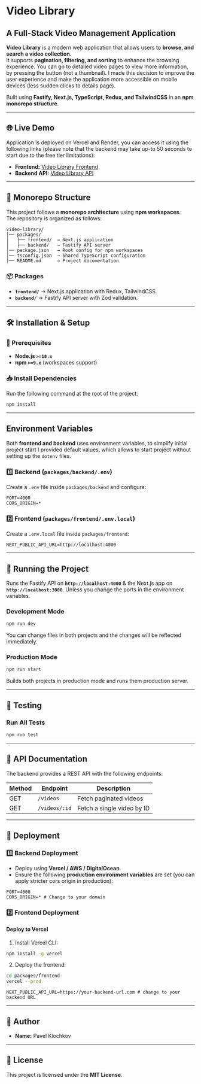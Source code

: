 # Video Library

## A Full-Stack Video Management Application

**Video Library** is a modern web application that allows users to **browse, and search a video collection**.  
It supports **pagination, filtering, and sorting** to enhance the browsing experience. You can go to detailed video pages to view more information, by pressing the button (not a thumbnail). I made this decision to improve the user experience and make the application more accessible on mobile devices (less sudden clicks to details page).

Built using **Fastify, Next.js, TypeScript, Redux, and TailwindCSS** in an **npm monorepo structure**.

---

## 🌐 Live Demo

Application is deployed on Vercel and Render, you can access it using the following links (please note that the backend may take up-to 50 seconds to start due to the free tier limitations):

- **Frontend:** [Video Library Frontend](https://veedeo-library.vercel.app/)
- **Backend API:** [Video Library API](https://veedeo-library-api.onrender.com/)

---

## 📂 Monorepo Structure
This project follows a **monorepo architecture** using **npm workspaces**.  
The repository is organized as follows:

```
video-library/
│── packages/
│   ├── frontend/  → Next.js application
│   ├── backend/   → Fastify API server
│── package.json   → Root config for npm workspaces
│── tsconfig.json  → Shared TypeScript configuration
│── README.md      → Project documentation
```

### 📦 Packages
- **`frontend/`** → Next.js application with Redux, TailwindCSS.
- **`backend/`** → Fastify API server with Zod validation.

---

## 🛠 Installation & Setup
### 🔧 Prerequisites
- **Node.js `>=18.x`**
- **npm `>=9.x`** (workspaces support)

### 📥 Install Dependencies
Run the following command at the root of the project:
```sh
npm install
```

---

## Environment Variables
Both **frontend and backend** uses environment variables, to simplify initial project start I provided default values, which allows to start project without setting up the `dotenv` files.

### 1️⃣ Backend (`packages/backend/.env`)
Create a `.env` file inside `packages/backend` and configure:
```
PORT=4000
CORS_ORIGIN=*
```

### 2️⃣ Frontend (`packages/frontend/.env.local`)
Create a `.env.local` file inside `packages/frontend`:
```
NEXT_PUBLIC_API_URL=http://localhost:4000
```

---

## 🚀 Running the Project
Runs the Fastify API on **`http://localhost:4000`** & the Next.js app on **`http://localhost:3000`**. Unless you change the ports in the environment variables.

### Development Mode
```sh
npm run dev
```
You can change files in both projects and the changes will be reflected immediately.

### Production Mode
```sh
npm run start
```
Builds both projects in production mode and runs them production server.

---

## 🧪 Testing
### Run All Tests
```sh
npm run test
```

---

## 📄 API Documentation
The backend provides a REST API with the following endpoints:

| Method | Endpoint         | Description                     |
|--------|-----------------|---------------------------------|
| GET    | `/videos`       | Fetch paginated videos         |
| GET    | `/videos/:id`   | Fetch a single video by ID     |

---

## 🚀 Deployment
### 1️⃣ Backend Deployment
- Deploy using **Vercel / AWS / DigitalOcean**.
- Ensure the following **production environment variables** are set (you can apply stricter cors origin in production):
```
PORT=4000
CORS_ORIGIN=* # Change to your domain
```

### 2️⃣ Frontend Deployment
#### Deploy to Vercel
1. Install Vercel CLI:
```sh
npm install -g vercel
```
2. Deploy the frontend:
```sh
cd packages/frontend
vercel --prod
```

```dotenv
NEXT_PUBLIC_API_URL=https://your-backend-url.com # change to your backend URL
```

---

## 👤 Author
- **Name:** Pavel Klochkov

---

## 📜 License
This project is licensed under the **MIT License**.
